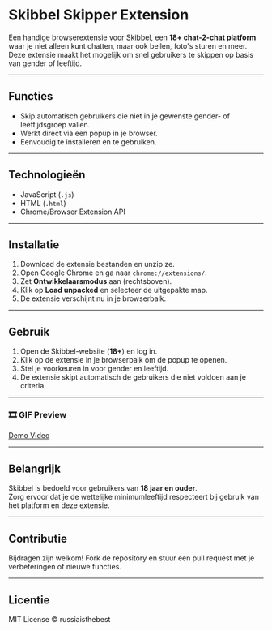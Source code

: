 # Skibbel Skipper Extension

Een handige browserextensie voor [Skibbel](https://www.skibbel.com), een **18+ chat-2-chat platform** waar je niet alleen kunt chatten, maar ook bellen, foto's sturen en meer.  
Deze extensie maakt het mogelijk om snel gebruikers te skippen op basis van gender of leeftijd.

---

## Functies

- Skip automatisch gebruikers die niet in je gewenste gender- of leeftijdsgroep vallen.  
- Werkt direct via een popup in je browser.  
- Eenvoudig te installeren en te gebruiken.  

---

## Technologieën

- JavaScript (`.js`)  
- HTML (`.html`)  
- Chrome/Browser Extension API  

---

## Installatie

1. Download de extensie bestanden en unzip ze.  
2. Open Google Chrome en ga naar `chrome://extensions/`.  
3. Zet **Ontwikkelaarsmodus** aan (rechtsboven).  
4. Klik op **Load unpacked** en selecteer de uitgepakte map.  
5. De extensie verschijnt nu in je browserbalk.  

---

## Gebruik

1. Open de Skibbel-website (**18+**) en log in.  
2. Klik op de extensie in je browserbalk om de popup te openen.  
3. Stel je voorkeuren in voor gender en leeftijd.  
4. De extensie skipt automatisch de gebruikers die niet voldoen aan je criteria.  

---

### 🎞️ GIF Preview
[Demo Video](demo.mp4)  

---

## Belangrijk

Skibbel is bedoeld voor gebruikers van **18 jaar en ouder**.  
Zorg ervoor dat je de wettelijke minimumleeftijd respecteert bij gebruik van het platform en deze extensie.  

---

## Contributie

Bijdragen zijn welkom! Fork de repository en stuur een pull request met je verbeteringen of nieuwe functies.  

---

## Licentie

MIT License © russiaisthebest
